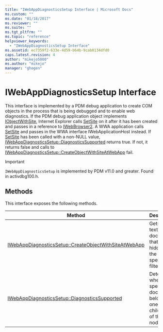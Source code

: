 ```yaml
---
title: "IWebAppDiagnosticsSetup Interface | Microsoft Docs"
ms.custom: ""
ms.date: "01/18/2017"
ms.reviewer: ""
ms.suite: ""
ms.tgt_pltfrm: ""
ms.topic: "reference"
helpviewer_keywords: 
  - "IWebAppDiagnosticsSetup Interface"
ms.assetid: ec7359f2-633e-4d59-b64b-9cab0134dfd0
caps.latest.revision: 4
author: "mikejo5000"
ms.author: "mikejo"
manager: "ghogen"
---
```

# IWebAppDiagnosticsSetup Interface
This interface is implemented by a PDM debug application to create COM objects in the process that is being debugged and to enable web diagnostics. If the PDM debug application object implements [IObjectWithSite](/windows/win32/api/ocidl/nn-ocidl-iobjectwithsite), Internet Explorer calls [SetSite](/windows/win32/api/ocidl/nf-ocidl-iobjectwithsite-setsite) on it after it has been created and passes in a reference to [IWebBrowser2](/previous-versions/windows/internet-explorer/ie-developer/platform-apis/aa752127(v=vs.85)). A WWA application calls [SetSite](/windows/win32/api/ocidl/nf-ocidl-iobjectwithsite-setsite) and passes in the WWA interface IWebApplicationHost instead. If [SetSite](/windows/win32/api/ocidl/nf-ocidl-iobjectwithsite-setsite) has been called with a non-NULL value, [IWebAppDiagnosticsSetup::DiagnosticsSupported](../../winscript/reference/iwebappdiagnosticssetup-diagnosticssupported.md) returns true. If not, it returns false and calls to [IWebAppDiagnosticsSetup::CreateObjectWithSiteAtWebApp](../../winscript/reference/iwebappdiagnosticssetup-createobjectwithsiteatwebapp.md) fail.  
  
> [!IMPORTANT]
> `IWebAppDiagnosticsSetup` is implemented by PDM v11.0 and greater. Found in activdbg100.h.  
  
## Methods  
 This interface exposes the following methods.  
  
|Method|Description|  
|------------|-----------------|  
|[IWebAppDiagnosticsSetup::CreateObjectWithSiteAtWebApp](../../winscript/reference/iwebappdiagnosticssetup-createobjectwithsiteatwebapp.md)|Gets the text documents that are hidden by the specified filter.|  
|[IWebAppDiagnosticsSetup::DiagnosticsSupported](../../winscript/reference/iwebappdiagnosticssetup-diagnosticssupported.md)|Determines whether the specified document belongs to one of the child nodes of this node.|
